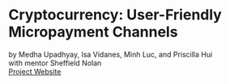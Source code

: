 # Cryptocurrency: User-Friendly Micropayment Channels
by Medha Upadhyay, Isa Vidanes, Minh Luc, and Priscilla Hui <br>
with mentor Sheffield Nolan <br>
[Project Website](https://medhaupadhyay.github.io/Micropayment-Channel-Public-Website/)
